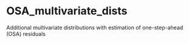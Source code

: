 # OSA_multivariate_dists
Additional multivariate distributions with estimation of one-step-ahead (OSA) residuals
